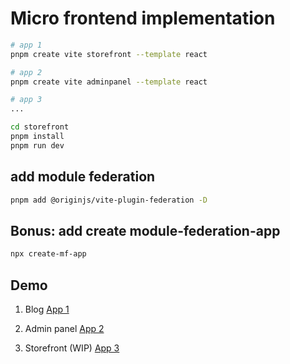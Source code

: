 # Micro frontend implementation

```bash
# app 1
pnpm create vite storefront --template react

# app 2
pnpm create vite adminpanel --template react

# app 3
...
```

```bash
cd storefront
pnpm install
pnpm run dev
```

## add module federation
```bash
pnpm add @originjs/vite-plugin-federation -D
```

## Bonus: add create module-federation-app
```bash
npx create-mf-app
```

## Demo
1. Blog
[App 1](https://mellifluous-cocada-015edf.netlify.app/)

2. Admin panel
[App 2](https://astonishing-dieffenbachia-7f20d2.netlify.app/)

3. Storefront (WIP)
[App 3](https://resplendent-strudel-83725d.netlify.app/)
